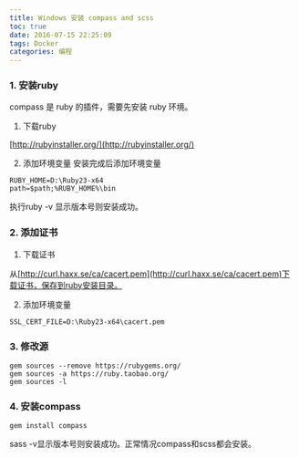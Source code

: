 ```yaml
---
title: Windows 安装 compass and scss
toc: true
date: 2016-07-15 22:25:09
tags: Docker
categories: 编程
---
```

### 1. 安装ruby

compass 是 ruby 的插件，需要先安装 ruby 环境。
1. 下载ruby

[http://rubyinstaller.org/](http://rubyinstaller.org/)

2. 添加环境变量
安装完成后添加环境变量
```
RUBY_HOME=D:\Ruby23-x64
path=$path;%RUBY_HOME%\bin
```
执行ruby -v 显示版本号则安装成功。

### 2. 添加证书

1. 下载证书

从[http://curl.haxx.se/ca/cacert.pem](http://curl.haxx.se/ca/cacert.pem)下载证书，保存到ruby安装目录。

2. 添加环境变量
```
SSL_CERT_FILE=D:\Ruby23-x64\cacert.pem
```
### 3. 修改源
```
gem sources --remove https://rubygems.org/
gem sources -a https://ruby.taobao.org/
gem sources -l
```
### 4. 安装compass
```
gem install compass
```
sass -v显示版本号则安装成功。正常情况compass和scss都会安装。
